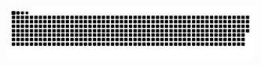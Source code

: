 ![暗色](https://raw.githubusercontent.com/SuckSolace/SuckSolace/output/github-contribution-grid-snake-dark.svg)
